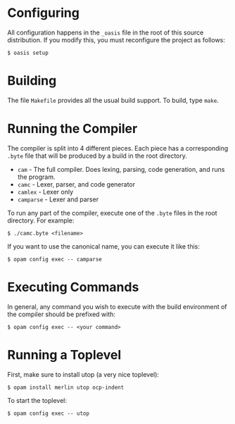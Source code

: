 # Configuring 

All configuration happens in the `_oasis` file in the root of this source distribution. If you modify this, you must reconfigure the project as follows:

```shell
$ oasis setup
```

# Building

The file `Makefile` provides all the usual build support. To build, type `make`. 

# Running the Compiler

The compiler is split into 4 different pieces. Each piece has a corresponding `.byte` file that will be produced by a build in the root directory. 

- `cam` - The full compiler. Does lexing, parsing, code generation, and runs the program. 
- `camc` - Lexer, parser, and code generator
- `camlex` - Lexer only
- `camparse` - Lexer and parser

To run any part of the compiler, execute one of the `.byte` files in the root directory. For example:

```shell
$ ./camc.byte <filename>
```

If you want to use the canonical name, you can execute it like this:

```shell
$ opam config exec -- camparse
```

# Executing Commands

In general, any command you wish to execute with the build environment of the compiler should be prefixed with:

```
$ opam config exec -- <your command>
```


# Running a Toplevel

First, make sure to install utop (a very nice toplevel):

```shell
$ opam install merlin utop ocp-indent
```

To start the toplevel:

```
$ opam config exec -- utop
```